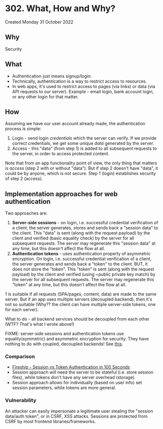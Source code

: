 # 302. What, How and Why?
Created Monday 31 October 2022

## Why
Security


## What
- Authentication just means signup/login.
- Technically, authentication is a way to restrict access to resources. 
- In web apps, it's used to restrict access to pages (via links) or data (via API requests to our server).
Example - email login, bank account login, or any other login for that matter.


## How
Assuming we have our user account already made, the authentication process is simple:
1. Login - send login _credentials_ which the server can verify. If we provide correct credentials, we get some unique _data_ generated by the server.
2. Access - this "data" (from step 1) is added to all subsequent requests to the server, in order to access protected content.

Note that from an app functionality point of view, the only thing that matters is _access_ (step 2 with or without "data"). But if step 2 doesn't have "data", it could be by anyone, which is not secure. Step 1 (login) establishes security of step 2 (access).


## Implementation approaches for web authentication
Two approaches are:
1. **Server-side sessions** - on login, i.e. successful credential verification of a client, the server generates, stores and sends back a "session data" to the client. This "data" is sent (along with the request payload) by the client and verified (basic equality check) by the server for all subsequent requests. The server may regenerate this "session data" at any time, but this doesn't affect the flow at all.
2. **Authentication tokens** - uses authentication property of asymmetric encryption. On login, i.e. successful credential verification of a client, the server generates and sends back a "token" to the client. BUT, it does not store the "token". This "token" is sent (along with the request payload) by the client and verified (using ~public private key match) by the server for all subsequent requests. The server may regenerate this "token" at any time, but this doesn't affect the flow at all.

1 is suitable if all requests (SPA/pages, content, data) are made to the same server. But if an app uses multiple servers (decoupled backend), then it's not so suitable (Why?? the client can have multiple server-side tokens, one for each server).

What to do - all backend services should be decoupled from each other (WTF? That's what I wrote above!)

FIXME: server-side sessions and authentication tokens use equality(symmetric) and asymmetric encryption for security. They have nothing to do with coupled, decoupled backends! See [this](https://dev.to/thecodearcher/what-really-is-the-difference-between-session-and-token-based-authentication-2o39#:~:text=both%20methods%20can%20be%20used%20interchangeably%20or%20together%20to%20create%20a%20hybrid%20system.%20).


### Comparison
- [Fireship - Session vs Token Authentication in 100 Seconds](https://www.youtube.com/watch?v=UBUNrFtufWo&ab_channel=Fireship)
- Session approach will need the server to be stateful (i.e. store session files), while tokens don't have any server overhead (storage).
- Session approach allows for individually (based on user info) set session parameters, while tokens are more general.


### Vulnerability
An attacker can easily impersonate a legitimate user stealing the "session data/auth token", or in CSRF, XSS attacks. Sessions are protected from CSRF by most frontend libraries/frameworks.